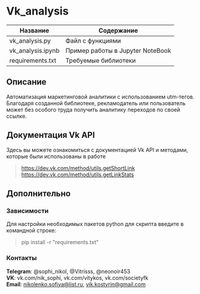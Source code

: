 # Vk_analysis   

| Название | Содержание | 
|----------------|----------------|
| vk_analysis.py | Файл с функциями |
| vk_analysis.ipynb | Пример работы в Jupyter NoteBook |
| requirements.txt | Требуемые библиотеки |


## Описание
Автоматизация маркетинговой аналитики с использованием utm-тегов.\
Благодаря созданной библиотеке, рекламодатель или пользователь может без особого труда получить аналитику переходов по своей ссылке. 

##                                                                   Документация Vk API
  Здесь вы можете ознакомиться с документацией Vk API и методами, которые были использованы в работе
  > https://dev.vk.com/method/utils.getShortLink \
  > https://dev.vk.com/method/utils.getLinkStats

##                                                                    Дополнительно
###                                                                   Зависимости

  Для настройки необходимых пакетов python для скрипта введите в командной строке:
  > pip install -r "requirements.txt"

  

###                                                                    Контакты


  **Telegram**: @sophi_nikol, @Vitrisss, @neonoir453\
  **VK**: vk.com/nik_sophi, vk.com/vitykos, vk.com/societyfk\
  **Email**: nikolenko.sofiya@list.ru, vik.kostyrin@gmail.com
